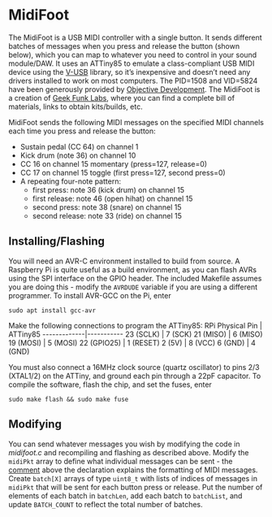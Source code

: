 # MidiFoot
The MidiFoot is a USB MIDI controller with a single button. It sends different batches of messages when you press and release the button (shown below), which you can map to whatever you need to control in your sound module/DAW. It uses an ATTiny85 to emulate a class-compliant USB MIDI device using the [V-USB](https://www.obdev.at/products/vusb/index.html) library, so it’s inexpensive and doesn’t need any drivers installed to work on most computers. The PID=1508 and VID=5824 have been generously provided by [Objective Development](https://www.obdev.at/). The MidiFoot is a creation of [Geek Funk Labs](http://geekfunklabs.com), where you can find a complete bill of materials, links to obtain kits/builds, etc.

MidiFoot sends the following MIDI messages on the specified MIDI channels each time you press and release the button:

- Sustain pedal (CC 64) on channel 1
- Kick drum (note 36) on channel 10
- CC 16 on channel 15 momentary (press=127, release=0)
- CC 17 on channel 15 toggle (first press=127, second press=0)
- A repeating four-note pattern:
  - first press: note 36 (kick drum) on channel 15
  - first release: note 46 (open hihat) on channel 15
  - second press: note 38 (snare) on channel 15
  - second release: note 33 (ride) on channel 15
  
## Installing/Flashing

You will need an AVR-C environment installed to build from source. A Raspberry Pi is quite useful as a build environment, as you can flash AVRs using the SPI interface on the GPIO header. The included Makefile assumes you are doing this - modify the `AVRDUDE` variable if you are using a different programmer. To install AVR-GCC on the Pi, enter
```
sudo apt install gcc-avr
```
Make the following connections to program the ATTiny85:
RPi Physical Pin | ATTiny85
-------------|-----------
23 (SCLK) | 7 (SCK)
21 (MISO) | 6 (MISO)
19 (MOSI) | 5 (MOSI)
22 (GPIO25) | 1 (RESET)
2 (5V) | 8 (VCC)
6 (GND) | 4 (GND)

You must also connect a 16MHz clock source (quartz oscillator) to pins 2/3 (XTAL1/2) on the ATTiny, and ground each pin through a 22pF capacitor. To compile the software, flash the chip, and set the fuses, enter
```
sudo make flash && sudo make fuse
```
## Modifying
You can send whatever messages you wish by modifying the code in _midifoot.c_ and recompiling and flashing as described above. Modify the `midiPkt` array to define what individual messages can be sent - the [comment](https://github.com/albedozero/midifoot/blob/d33accc54c5183eeefc905d57f539b52d1b95b1d/midifoot.c#L208) above the declaration explains the formatting of MIDI messages. Create `batch[X]` arrays of type `uint8_t` with lists of indices of messages in `midiPkt` that will be sent for each button press or release. Put the number of elements of each batch in `batchLen`, add each batch to `batchList`, and update `BATCH_COUNT` to reflect the total number of batches.
